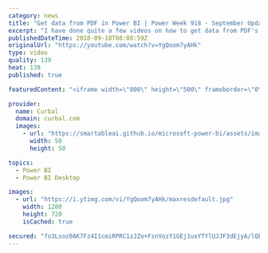 ```yaml
---
category: news
title: "Get data from PDF in Power BI | Power Week 918 - September Update"
excerpt: "I have done quite a few videos on how to get data from PDF's in Power BI, but it was done manually.  In today's video, we are going to test the new connector released in the Power BI Desktop September 2018 update.  To test the connector, we will use the PDF that contained FIFA players information that"
publishedDateTime: 2018-09-18T08:08:59Z
originalUrl: "https://youtube.com/watch?v=YgQoom7yAHk"
type: video
quality: 139
heat: 139
published: true

featuredContent: "<iframe width=\"800\" height=\"500\" frameborder=\"0\" src=\"https://www.youtube.com/embed/YgQoom7yAHk\" allow=\"accelerometer; autoplay; encrypted-media; gyroscope; picture-in-picture\" allowfullscreen></iframe>"

provider:
  name: Curbal
  domain: curbal.com
  images:
    - url: "https://smartableai.github.io/microsoft-power-bi/assets/images/organizations/curbal.com-50x50.jpg"
      width: 50
      height: 50

topics:
  - Power BI
  - Power BI Desktop

images:
  - url: "https://i.ytimg.com/vi/YgQoom7yAHk/maxresdefault.jpg"
    width: 1280
    height: 720
    isCached: true

secured: "fo3Lsoz0AK7Fz4I1cmiRPRC1zJZo+FsnVozY1GEj1uxYTYlUJJF3dEjyA/lQE/bY5v1l1GSQE1NVUgbtAHbeKQr4M6HNmu82sXaigEA+DhO8X4SgA5MRJAhgEwkRplMwhuNows5NyFhwSCJRS5A4nPlZ3WFMdsnEfxxucN0iTr36DSwnn0BjE6YWMY0QsAIDkqtuck/BEpPQDwjDBm0rTRmS0sUvMTRLfPfnSNisiBxiKk4iONUW3wI96160+t9X1XQ3kvathcdSDnM3jQ+Wr6svQuuesJ4mhg59DlQ+m302gmFGnMKXFkMVUrq7kYZthrwDSBSeYugR22l/stTHPa4yCpr/W2mz8OvvYS9DxFCUekU3GiJhWonyvg+ToM86hPE8ZEVVoUogAbCmT+SxD72h4EkT3oxW5jJe5b9HJRkA5keOagdvpei4i//lsZlf;SHOj7eQuZJ2F/J+mBlXGpA=="
---
```


